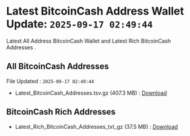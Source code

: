 # Latest BitcoinCash Address Wallet Update: `2025-09-17 02:49:44`

Latest All Address BitcoinCash Wallet and Latest Rich BitcoinCash Addresses .

## All BitcoinCash Addresses

File Updated : `2025-09-17 02:49:44`

- Latest_BitcoinCash_Addresses.tsv.gz (407.3 MB) : [Download](https://github.com/Pymmdrza/Rich-Address-Wallet/releases/tag/BitcoinCash)

## BitcoinCash Rich Addresses

- Latest_Rich_BitcoinCash_Addresses_txt_gz (37.5 MB) : [Download](https://github.com/Pymmdrza/Rich-Address-Wallet/releases/tag/BitcoinCash)
